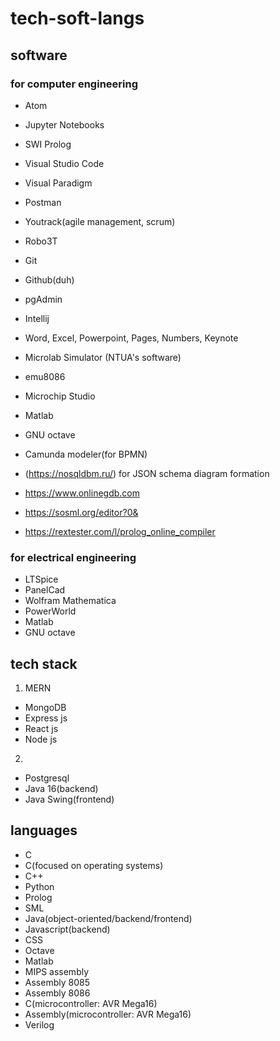 # tech-soft-langs  
## software  
### for computer engineering  
* Atom
* Jupyter Notebooks
* SWI Prolog
* Visual Studio Code
* Visual Paradigm
* Postman
* Youtrack(agile management, scrum)
* Robo3T
* Git
* Github(duh)
* pgAdmin
* Intellij
* Word, Excel, Powerpoint, Pages, Numbers, Keynote
* Microlab Simulator (NTUA's software)
* emu8086
* Microchip Studio
* Matlab
* GNU octave
* Camunda modeler(for BPMN)  <br />


* (https://nosqldbm.ru/) for JSON schema diagram formation
* https://www.onlinegdb.com
* https://sosml.org/editor?0&
* https://rextester.com/l/prolog_online_compiler

### for electrical engineering  
* LTSpice
* PanelCad
* Wolfram Mathematica
* PowerWorld
* Matlab
* GNU octave

## tech stack  
1. MERN
* MongoDB
* Express js
* React js
* Node js
2. 
* Postgresql
* Java 16(backend)
* Java Swing(frontend)

## languages  
* C
* C(focused on operating systems)
* C++
* Python
* Prolog
* SML
* Java(object-oriented/backend/frontend)
* Javascript(backend)
* CSS
* Octave
* Matlab
* MIPS assembly
* Assembly 8085
* Assembly 8086
* C(microcontroller: AVR Mega16)
* Assembly(microcontroller: AVR Mega16)
* Verilog

